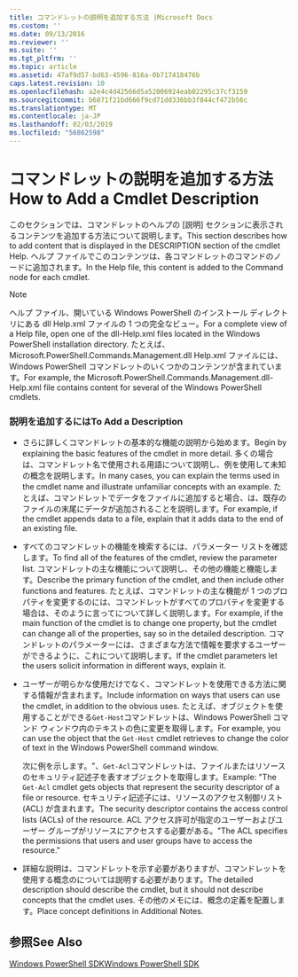 ```yaml
---
title: コマンドレットの説明を追加する方法 |Microsoft Docs
ms.custom: ''
ms.date: 09/13/2016
ms.reviewer: ''
ms.suite: ''
ms.tgt_pltfrm: ''
ms.topic: article
ms.assetid: 47af9d57-bd63-4596-816a-0b717418476b
caps.latest.revision: 10
ms.openlocfilehash: a2e4c4d42566d5a52006924eab02295c37cf3159
ms.sourcegitcommit: b6871f21bd666f9cd71dd336bb3f844cf472b56c
ms.translationtype: MT
ms.contentlocale: ja-JP
ms.lasthandoff: 02/03/2019
ms.locfileid: "56862598"
---
```

# <a name="how-to-add-a-cmdlet-description"></a><span data-ttu-id="e515c-102">コマンドレットの説明を追加する方法</span><span class="sxs-lookup"><span data-stu-id="e515c-102">How to Add a Cmdlet Description</span></span>

<span data-ttu-id="e515c-103">このセクションでは、コマンドレットのヘルプの [説明] セクションに表示されるコンテンツを追加する方法について説明します。</span><span class="sxs-lookup"><span data-stu-id="e515c-103">This section describes how to add content that is displayed in the DESCRIPTION section of the cmdlet Help.</span></span> <span data-ttu-id="e515c-104">ヘルプ ファイルでこのコンテンツは、各コマンドレットのコマンドのノードに追加されます。</span><span class="sxs-lookup"><span data-stu-id="e515c-104">In the Help file, this content is added to the Command node for each cmdlet.</span></span>

> [!NOTE]
> <span data-ttu-id="e515c-105">ヘルプ ファイル、開いている Windows PowerShell のインストール ディレクトリにある dll Help.xml ファイルの 1 つの完全なビュー。</span><span class="sxs-lookup"><span data-stu-id="e515c-105">For a complete view of a Help file, open one of the dll-Help.xml files located in the Windows PowerShell installation directory.</span></span> <span data-ttu-id="e515c-106">たとえば、Microsoft.PowerShell.Commands.Management.dll Help.xml ファイルには、Windows PowerShell コマンドレットのいくつかのコンテンツが含まれています。</span><span class="sxs-lookup"><span data-stu-id="e515c-106">For example, the Microsoft.PowerShell.Commands.Management.dll-Help.xml file contains content for several of the Windows PowerShell cmdlets.</span></span>

### <a name="to-add-a-description"></a><span data-ttu-id="e515c-107">説明を追加するには</span><span class="sxs-lookup"><span data-stu-id="e515c-107">To Add a Description</span></span>

- <span data-ttu-id="e515c-108">さらに詳しくコマンドレットの基本的な機能の説明から始めます。</span><span class="sxs-lookup"><span data-stu-id="e515c-108">Begin by explaining the basic features of the cmdlet in more detail.</span></span> <span data-ttu-id="e515c-109">多くの場合は、コマンドレット名で使用される用語について説明し、例を使用して未知の概念を説明します。</span><span class="sxs-lookup"><span data-stu-id="e515c-109">In many cases, you can explain the terms used in the cmdlet name and illustrate unfamiliar concepts with an example.</span></span> <span data-ttu-id="e515c-110">たとえば、コマンドレットでデータをファイルに追加すると場合、は、既存のファイルの末尾にデータが追加されることを説明します。</span><span class="sxs-lookup"><span data-stu-id="e515c-110">For example, if the cmdlet appends data to a file, explain that it adds data to the end of an existing file.</span></span>

- <span data-ttu-id="e515c-111">すべてのコマンドレットの機能を検索するには、パラメーター リストを確認します。</span><span class="sxs-lookup"><span data-stu-id="e515c-111">To find all of the features of the cmdlet, review the parameter list.</span></span> <span data-ttu-id="e515c-112">コマンドレットの主な機能について説明し、その他の機能と機能します。</span><span class="sxs-lookup"><span data-stu-id="e515c-112">Describe the primary function of the cmdlet, and then include other functions and features.</span></span> <span data-ttu-id="e515c-113">たとえば、コマンドレットの主な機能が 1 つのプロパティを変更するのには、コマンドレットがすべてのプロパティを変更する場合は、そのように言ってについて詳しく説明します。</span><span class="sxs-lookup"><span data-stu-id="e515c-113">For example, if the main function of the cmdlet is to change one property, but the cmdlet can change all of the properties, say so in the detailed description.</span></span> <span data-ttu-id="e515c-114">コマンドレットのパラメーターには、さまざまな方法で情報を要求するユーザーができるように、これについて説明します。</span><span class="sxs-lookup"><span data-stu-id="e515c-114">If the cmdlet parameters let the users solicit information in different ways, explain it.</span></span>

- <span data-ttu-id="e515c-115">ユーザーが明らかな使用だけでなく、コマンドレットを使用できる方法に関する情報が含まれます。</span><span class="sxs-lookup"><span data-stu-id="e515c-115">Include information on ways that users can use the cmdlet, in addition to the obvious uses.</span></span> <span data-ttu-id="e515c-116">たとえば、オブジェクトを使用することができる`Get-Host`コマンドレットは、Windows PowerShell コマンド ウィンドウ内のテキストの色に変更を取得します。</span><span class="sxs-lookup"><span data-stu-id="e515c-116">For example, you can use the object that the `Get-Host` cmdlet retrieves to change the color of text in the Windows PowerShell command window.</span></span>

  <span data-ttu-id="e515c-117">次に例を示します。"、`Get-Acl`コマンドレットは、ファイルまたはリソースのセキュリティ記述子を表すオブジェクトを取得します。</span><span class="sxs-lookup"><span data-stu-id="e515c-117">Example:  "The `Get-Acl` cmdlet gets objects that represent the security descriptor of a file or resource.</span></span> <span data-ttu-id="e515c-118">セキュリティ記述子には、リソースのアクセス制御リスト (ACL) が含まれます。</span><span class="sxs-lookup"><span data-stu-id="e515c-118">The security descriptor contains the access control lists (ACLs) of the resource.</span></span> <span data-ttu-id="e515c-119">ACL アクセス許可が指定のユーザーおよびユーザー グループがリソースにアクセスする必要がある。"</span><span class="sxs-lookup"><span data-stu-id="e515c-119">The ACL specifies the permissions that users and user groups have to access the resource."</span></span>

- <span data-ttu-id="e515c-120">詳細な説明は、コマンドレットを示す必要がありますが、コマンドレットを使用する概念のについては説明する必要があります。</span><span class="sxs-lookup"><span data-stu-id="e515c-120">The detailed description should describe the cmdlet, but it should not describe concepts that the cmdlet uses.</span></span> <span data-ttu-id="e515c-121">その他のメモには、概念の定義を配置します。</span><span class="sxs-lookup"><span data-stu-id="e515c-121">Place concept definitions in Additional Notes.</span></span>

## <a name="see-also"></a><span data-ttu-id="e515c-122">参照</span><span class="sxs-lookup"><span data-stu-id="e515c-122">See Also</span></span>

[<span data-ttu-id="e515c-123">Windows PowerShell SDK</span><span class="sxs-lookup"><span data-stu-id="e515c-123">Windows PowerShell SDK</span></span>](../windows-powershell-reference.md)
